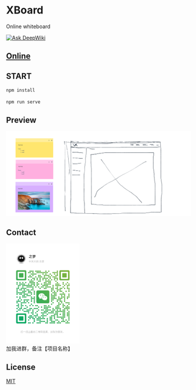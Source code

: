 # XBoard

Online whiteboard

[![Ask DeepWiki](https://deepwiki.com/badge.svg)](https://deepwiki.com/OXOYO/XBoard)

## [Online](http://oxoyo.co/XBoard/)

## START

```
npm install

npm run serve
```
## Preview 
![](./documents/preview_003.png)

## Contact

<div align="left">
    <img src="https://raw.githubusercontent.com/OXOYO/OXOYO/refs/heads/master/contact_me_wx.png" width="200px"/>
    <div>加我进群，备注【项目名称】</div>
</div>

## License
[MIT](http://opensource.org/licenses/MIT)
